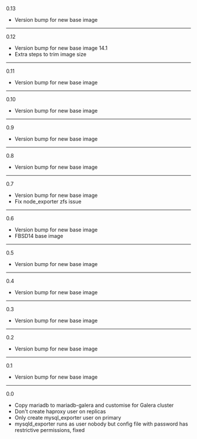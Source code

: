 0.13

* Version bump for new base image

---

0.12

* Version bump for new base image 14.1
* Extra steps to trim image size

---

0.11

* Version bump for new base image

---

0.10

* Version bump for new base image

---

0.9

* Version bump for new base image

---

0.8

* Version bump for new base image

---

0.7

* Version bump for new base image
* Fix node_exporter zfs issue

---

0.6

* Version bump for new base image
* FBSD14 base image

---

0.5

* Version bump for new base image

---

0.4

* Version bump for new base image

---

0.3

* Version bump for new base image

---

0.2

* Version bump for new base image

---

0.1

* Version bump for new base image

---

0.0

* Copy mariadb to mariadb-galera and customise for Galera cluster
* Don't create haproxy user on replicas
* Only create mysql_exporter user on primary
* mysqld_exporter runs as user nobody but config file with password has restrictive permissions, fixed
